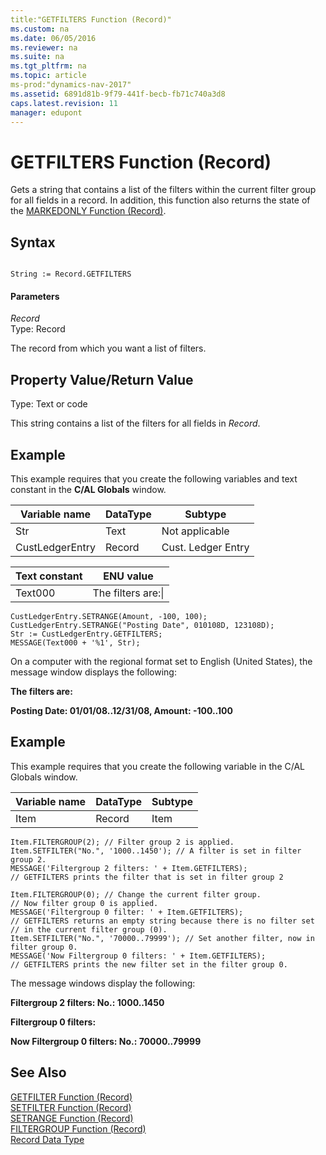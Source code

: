 ```yaml
---
title:"GETFILTERS Function (Record)"
ms.custom: na
ms.date: 06/05/2016
ms.reviewer: na
ms.suite: na
ms.tgt_pltfrm: na
ms.topic: article
ms-prod:"dynamics-nav-2017"
ms.assetid: 6891d81b-9f79-441f-becb-fb71c740a3d8
caps.latest.revision: 11
manager: edupont
---
```

# GETFILTERS Function (Record)
Gets a string that contains a list of the filters within the current filter group for all fields in a record. In addition, this function also returns the state of the [MARKEDONLY Function \(Record\)](MARKEDONLY-Function--Record-.md).  
  
## Syntax  
  
```  
  
String := Record.GETFILTERS  
```  
  
#### Parameters  
 *Record*  
 Type: Record  
  
 The record from which you want a list of filters.  
  
## Property Value\/Return Value  
 Type: Text or code  
  
 This string contains a list of the filters for all fields in *Record*.  
  
## Example  
 This example requires that you create the following variables and text constant in the **C\/AL Globals** window.  
  
|Variable name|DataType|Subtype|  
|-------------------|--------------|-------------|  
|Str|Text|Not applicable|  
|CustLedgerEntry|Record|Cust. Ledger Entry|  
  
|Text constant|ENU value|  
|-------------------|---------------|  
|Text000|The filters are:\\|  
  
```  
CustLedgerEntry.SETRANGE(Amount, -100, 100);  
CustLedgerEntry.SETRANGE("Posting Date", 010108D, 123108D);  
Str := CustLedgerEntry.GETFILTERS;  
MESSAGE(Text000 + '%1', Str);  
```  
  
 On a computer with the regional format set to English \(United States\), the message window displays the following:  
  
 **The filters are:**  
  
 **Posting Date: 01\/01\/08..12\/31\/08, Amount: \-100..100**  
  
## Example  
 This example requires that you create the following variable in the C\/AL Globals window.  
  
|Variable name|DataType|Subtype|  
|-------------------|--------------|-------------|  
|Item|Record|Item|  
  
```  
Item.FILTERGROUP(2); // Filter group 2 is applied.  
Item.SETFILTER("No.", '1000..1450'); // A filter is set in filter group 2.  
MESSAGE('Filtergroup 2 filters: ' + Item.GETFILTERS);   
// GETFILTERS prints the filter that is set in filter group 2  
  
Item.FILTERGROUP(0); // Change the current filter group.   
// Now filter group 0 is applied.  
MESSAGE('Filtergroup 0 filter: ' + Item.GETFILTERS);   
// GETFILTERS returns an empty string because there is no filter set   
// in the current filter group (0).  
Item.SETFILTER("No.", '70000..79999'); // Set another filter, now in filter group 0.  
MESSAGE('Now Filtergroup 0 filters: ' + Item.GETFILTERS);   
// GETFILTERS prints the new filter set in the filter group 0.  
```  
  
 The message windows display the following:  
  
 **Filtergroup 2 filters: No.: 1000..1450**  
  
 **Filtergroup 0 filters:**  
  
 **Now Filtergroup 0 filters: No.: 70000..79999**  
  
## See Also  
 [GETFILTER Function \(Record\)](GETFILTER-Function--Record-.md)   
 [SETFILTER Function \(Record\)](SETFILTER-Function--Record-.md)   
 [SETRANGE Function \(Record\)](SETRANGE-Function--Record-.md)   
 [FILTERGROUP Function \(Record\)](FILTERGROUP-Function--Record-.md)   
 [Record Data Type](Record-Data-Type.md)